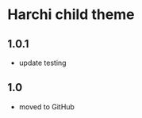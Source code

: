 Harchi child theme
===========================


1.0.1
-----
- update testing

1.0
-----
- moved to GitHub

